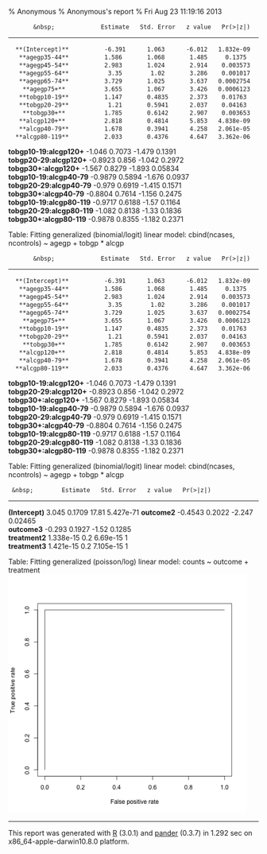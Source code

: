 % Anonymous
% Anonymous's report
% Fri Aug 23 11:19:16 2013


           &nbsp;             Estimate   Std. Error   z value   Pr(>|z|) 
---------------------------- ---------- ------------ --------- ----------
      **(Intercept)**          -6.391      1.063      -6.012   1.832e-09 
       **agegp35-44**          1.586       1.068       1.485     0.1375  
       **agegp45-54**          2.983       1.024       2.914    0.003573 
       **agegp55-64**           3.35        1.02       3.286    0.001017 
       **agegp65-74**          3.729       1.025       3.637   0.0002754 
        **agegp75+**           3.655       1.067       3.426   0.0006123 
       **tobgp10-19**          1.147       0.4835      2.373    0.01763  
       **tobgp20-29**           1.21       0.5941      2.037    0.04163  
        **tobgp30+**           1.785       0.6142      2.907    0.003653 
       **alcgp120+**           2.818       0.4814      5.853   4.838e-09 
       **alcgp40-79**          1.678       0.3941      4.258   2.061e-05 
      **alcgp80-119**          2.033       0.4376      4.647   3.362e-06 
  **tobgp10-19:alcgp120+**     -1.046      0.7073     -1.479     0.1391  
  **tobgp20-29:alcgp120+**    -0.8923      0.856      -1.042     0.2972  
   **tobgp30+:alcgp120+**      -1.567      0.8279     -1.893    0.05834  
 **tobgp10-19:alcgp40-79**    -0.9879      0.5894     -1.676     0.0937  
 **tobgp20-29:alcgp40-79**     -0.979      0.6919     -1.415     0.1571  
  **tobgp30+:alcgp40-79**     -0.8804      0.7614     -1.156     0.2475  
 **tobgp10-19:alcgp80-119**   -0.9717      0.6188      -1.57     0.1164  
 **tobgp20-29:alcgp80-119**    -1.082      0.8138      -1.33     0.1836  
  **tobgp30+:alcgp80-119**    -0.9878      0.8355     -1.182     0.2371  

Table: Fitting generalized (binomial/logit) linear model: cbind(ncases, ncontrols) ~ agegp + tobgp * alcgp


           &nbsp;             Estimate   Std. Error   z value   Pr(>|z|) 
---------------------------- ---------- ------------ --------- ----------
      **(Intercept)**          -6.391      1.063      -6.012   1.832e-09 
       **agegp35-44**          1.586       1.068       1.485     0.1375  
       **agegp45-54**          2.983       1.024       2.914    0.003573 
       **agegp55-64**           3.35        1.02       3.286    0.001017 
       **agegp65-74**          3.729       1.025       3.637   0.0002754 
        **agegp75+**           3.655       1.067       3.426   0.0006123 
       **tobgp10-19**          1.147       0.4835      2.373    0.01763  
       **tobgp20-29**           1.21       0.5941      2.037    0.04163  
        **tobgp30+**           1.785       0.6142      2.907    0.003653 
       **alcgp120+**           2.818       0.4814      5.853   4.838e-09 
       **alcgp40-79**          1.678       0.3941      4.258   2.061e-05 
      **alcgp80-119**          2.033       0.4376      4.647   3.362e-06 
  **tobgp10-19:alcgp120+**     -1.046      0.7073     -1.479     0.1391  
  **tobgp20-29:alcgp120+**    -0.8923      0.856      -1.042     0.2972  
   **tobgp30+:alcgp120+**      -1.567      0.8279     -1.893    0.05834  
 **tobgp10-19:alcgp40-79**    -0.9879      0.5894     -1.676     0.0937  
 **tobgp20-29:alcgp40-79**     -0.979      0.6919     -1.415     0.1571  
  **tobgp30+:alcgp40-79**     -0.8804      0.7614     -1.156     0.2475  
 **tobgp10-19:alcgp80-119**   -0.9717      0.6188      -1.57     0.1164  
 **tobgp20-29:alcgp80-119**    -1.082      0.8138      -1.33     0.1836  
  **tobgp30+:alcgp80-119**    -0.9878      0.8355     -1.182     0.2371  

Table: Fitting generalized (binomial/logit) linear model: cbind(ncases, ncontrols) ~ agegp + tobgp * alcgp


     &nbsp;        Estimate   Std. Error   z value   Pr(>|z|) 
----------------- ---------- ------------ --------- ----------
 **(Intercept)**    3.045       0.1709      17.81   5.427e-71 
  **outcome2**     -0.4543      0.2022     -2.247    0.02465  
  **outcome3**      -0.293      0.1927      -1.52     0.1285  
 **treatment2**   1.338e-15      0.2      6.69e-15      1     
 **treatment3**   1.421e-15      0.2      7.105e-15     1     

Table: Fitting generalized (poisson/log) linear model: counts ~ outcome + treatment
![](plots/29e77caa6182.png)


-------
This report was generated with [R](http://www.r-project.org/) (3.0.1) and [pander](https://github.com/rapporter/pander) (0.3.7) in 1.292 sec on x86_64-apple-darwin10.8.0 platform.